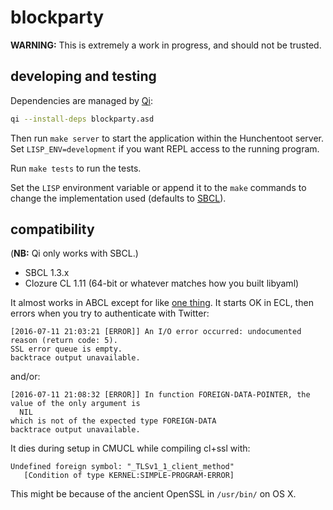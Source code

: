 # blockparty

**WARNING:**  This is extremely a work in progress, and should not be trusted.

## developing and testing

Dependencies are managed by [Qi](https://github.com/CodyReichert/qi):

```bash
qi --install-deps blockparty.asd
```

Then run `make server` to start the application within the Hunchentoot
server.  Set `LISP_ENV=development` if you want REPL access to the
running program.

Run `make tests` to run the tests.

Set the `LISP` environment variable or append it to the `make`
commands to change the implementation used (defaults to
[SBCL](http://www.sbcl.org/)).

## compatibility

(**NB:** Qi only works with SBCL.)

- SBCL 1.3.x
- Clozure CL 1.11 (64-bit or whatever matches how you built libyaml)

It almost works in ABCL except for like
[one thing](https://github.com/edicl/hunchentoot/blob/24f638f8d01fc5f15d1169be1de944392b38d1a2/set-timeouts.lisp#L82).
It starts OK in ECL, then errors when you try to authenticate with
Twitter:

```
[2016-07-11 21:03:21 [ERROR]] An I/O error occurred: undocumented reason (return code: 5).
SSL error queue is empty.
backtrace output unavailable.
```
and/or:
```
[2016-07-11 21:08:32 [ERROR]] In function FOREIGN-DATA-POINTER, the value of the only argument is
  NIL
which is not of the expected type FOREIGN-DATA
backtrace output unavailable.
```

It dies during setup in CMUCL while compiling cl+ssl with:

```
Undefined foreign symbol: "_TLSv1_1_client_method"
   [Condition of type KERNEL:SIMPLE-PROGRAM-ERROR]
```
This might be because of the ancient OpenSSL in `/usr/bin/` on OS X.
